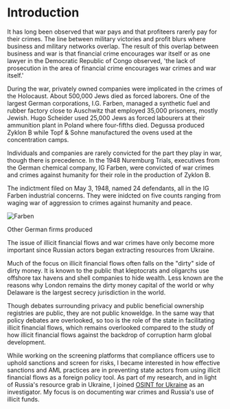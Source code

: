# Introduction

It has long been observed that war pays and that profiteers rarerly pay for their crimes. The line between military victories and profit blurs where business and military networks overlap. The result of this overlap between business and war is that financial crime encourages war itself or as one lawyer in the Democratic Republic of Congo observed, 'the lack of prosecution in the area of financial crime encourages war crimes and war itself.'

During the war, privately owned companies were implicated in the crimes of the Holocaust. About 500,000 Jews died as forced laborers. One of the largest German corporations, I.G. Farben, managed a synthetic fuel and rubber factory close to Auschwitz that employed 35,000 prisoners, mostly Jewish. Hugo Scheider used 25,000 Jews as forced labourers at their ammunition plant in Poland where four-fifths died. Degussa produced Zyklon B while Topf & Sohne manufactured the ovens used at the concentration camps. 


Individuals and companies are rarely convicted for the part they play in war, though there is precedence. In the 1948 Nuremburg Trials, executives from the German chemical company, IG Farben, were convicted of war crimes and crimes against humanity for their role in the production of Zyklon B.

The indictment filed on May 3, 1948, named 24 defendants, all in the IG Farben industrial concerns. They were inidcted on five counts ranging from waging war of aggression to crimes against humanity and peace.

![Farben](../assets/IG_FARBEN.jpg)

Other German firms produced 




The issue of illicit financial flows and war crimes have only become more important since
Russian actors began extracting resources from Ukraine. 

Much of the focus on illicit financial flows often falls on the "dirty" side of dirty money. It is known to the public that kleptocrats and oligarchs use offshore tax havens and shell companies to hide wealth. Less known are the reasons why London remains the dirty money capital of the world or why Delaware is the largest secrecy jurisdiction in the world. 

Though debates surrounding privacy and public beneficial ownership registries
are public, they are not public knoweldge. In the same way that policy debates
are overlooked, so too is the role of the state in facilitating illicit
financial flows, which remains overlooked compared to the study of how illicit
financial flows against the backdrop of corruption harm global development. 

While working on the screening platforms that compliance officers use to uphold
sanctions and screen for risks, I became interested in how effective sanctions
and AML practices are in preventing state actors from using illicit
financial flows as a foreign policy tool. As part of my research, and in light of Russia's resource grab in Ukraine, I joined [OSINT for Ukraine](https://www.osintforukraine.com/) as an investigator. My focus is on documenting war crimes and Russia's use of illicit funds. 




